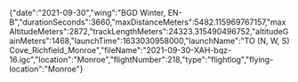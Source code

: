 {"date":"2021-09-30","wing":"BGD Winter, EN-B","durationSeconds":3660,"maxDistanceMeters":5482.115969767157,"maxAltitudeMeters":2872,"trackLengthMeters":24323.315490496752,"altitudeGainMeters":1468,"launchTime":1633030958000,"launchName":"TO (N, W, S) Cove_Richfield_Monroe","fileName":"2021-09-30-XAH-bqz-16.igc","location":"Monroe","flightNumber":218,"type":"flightlog","flying-location":"Monroe"}
